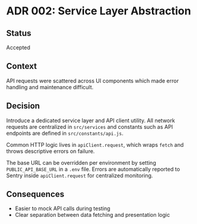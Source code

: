 # ADR 002: Service Layer Abstraction

## Status
Accepted

## Context
API requests were scattered across UI components which made error handling and maintenance difficult.

## Decision
Introduce a dedicated service layer and API client utility. All network requests are centralized in `src/services` and constants such as API endpoints are defined in `src/constants/api.js`.

Common HTTP logic lives in `apiClient.request`, which wraps `fetch` and throws descriptive errors on failure.

The base URL can be overridden per environment by setting `PUBLIC_API_BASE_URL` in a `.env` file. Errors are automatically reported to Sentry inside `apiClient.request` for centralized monitoring.

## Consequences
- Easier to mock API calls during testing
- Clear separation between data fetching and presentation logic
